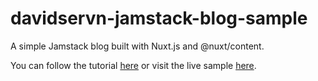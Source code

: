 # davidservn-jamstack-blog-sample

A simple Jamstack blog built with Nuxt.js and @nuxt/content.

You can follow the tutorial [here](https://www.davidservn.com/blog/building-a-jamstack-blog-with-free-cloudflare-hosting-and-seo/) or visit the live sample [here](https://davidservn-jamstack-blog-sample.pages.dev/).
